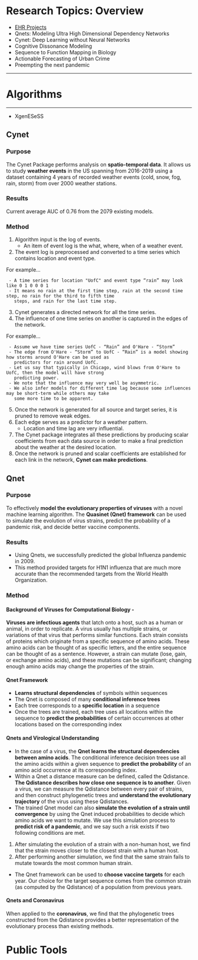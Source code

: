 # Research Topics: Overview

* [EHR Projects](https://readymag.com/zed/zero/)
* Qnets: Modeling Ultra High Dimensional Dependency Networks
* Cynet: Deep Learning without Neural Networks
* Cognitive Dissonance Modeling
* Sequence to Function Mapping in Biology
* Actionable Forecasting of Urban Crime
* Preempting the next pandemic

---

# Algorithms

---

+ XgenESeSS

## Cynet
### Purpose
The Cynet Package performs analysis on **spatio-temporal data**. It allows us to study **weather events** in the US spanning from 2016-2019 using a dataset containing 4 years of recorded weather events (cold, snow, fog, rain, storm) from over 2000 weather stations. 
 
### Results 
Current average AUC of 0.76 from the 2079 existing models.
 
### Method
 1. Algorithm input is the log of events.
     * An item of event log is the what, where, when of a weather event.
 2. The event log is preprocessed and converted to a time series which contains location and event type.


For example...


     - A time series for location "UofC" and event type “rain” may look like 0 1 0 0 0 1
     - It means no rain at the first time step, rain at the second time step, no rain for the third to fifth time 
       steps, and rain for the last time step.

 3. Cynet generates a directed network for all the time series.
 4. The influence of one time series on another is captured in the edges of the network.


For example...


     - Assume we have time series UofC - “Rain” and O'Hare - “Storm”
     - The edge from O'Hare - “Storm” to UofC - “Rain” is a model showing how storms around O'Hare can be used as           
       predictors for rain around UofC.
     - Let us say that typically in Chicago, wind blows from O'Hare to UofC, then the model will have strong 
       predicting power.
     - We note that the influence may very well be asymmetric.
     - We also infer models for different time lag because some influences may be short-term while others may take 
       some more time to be apparent.

 5. Once the network is generated for all source and target series, it is pruned to remove weak edges.
 6. Each edge serves as a predictor for a weather pattern.
     * Location and time lag are very influential. 
 7. The Cynet package integrates all these predictions by producing scalar coefficients from each data source in order to make a final prediction about the weather at the desired location.
 8. Once the network is pruned and scalar coefficients are established for each link in the network, **Cynet can make predictions**.


## Qnet
### Purpose
To effectively **model the evolutionary properties of viruses** with a novel machine learning algorithm. The **Quasinet (Qnet) framework** can be used to simulate the evolution of virus strains, predict the probability of a pandemic risk, and decide better vaccine components.

### Results
* Using Qnets, we successfully predicted the global Influenza pandemic in 2009.
* This method provided targets for H1N1 influenza that are much more accurate than the recommended targets from the World Health Organization.

### Method
#### Background of Viruses for Computational Biology - 
**Viruses are infectious agents** that latch onto a host, such as a human or animal, in order to replicate. A virus usually has multiple strains, or variations of that virus that performs similar functions. Each strain consists of proteins which originate from a specific sequence of amino acids. These amino acids can be thought of as specific letters, and the entire sequence can be thought of as a sentence. However, a strain can mutate (lose, gain, or exchange amino acids), and these mutations can be significant; changing enough amino acids may change the properties of the strain.

#### Qnet Framework  
* **Learns structural dependencies** of symbols within sequences
* The Qnet is composed of many **conditional inference trees**
* Each tree corresponds to a **specific location** in a sequence
* Once the trees are trained, each tree uses all locations within the sequence to **predict the probabilities** of certain occurrences at other locations based on the corresponding index

#### Qnets and Virological Understanding 
* In the case of a virus, the **Qnet learns the structural dependencies between amino acids**. The conditional inference decision trees use all the amino acids within a given sequence to **predict the probability** of an amino acid occurrence at its corresponding index.
* Within a Qnet a distance measure can be defined, called the Qdistance. **The Qdistance describes how close one sequence is to another**. Given a virus, we can measure the Qdistance between every pair of strains, and then construct phylogenetic trees and **understand the evolutionary trajectory** of the virus using these Qdistances. 
* The trained Qnet model can also **simulate the evolution of a strain until convergence** by using the Qnet induced probabilities to decide which amino acids we want to mutate. We use this simulation process to **predict risk of a pandemic**, and we say such a risk exists if two following conditions are met. 
 1. After simulating the evolution of a strain with a non-human host, we find that the strain moves closer to the closest strain with a human host. 
 2. After performing another simulation, we find that the same strain fails to mutate towards the most common human strain.

* The Qnet framework can be used to **choose vaccine targets** for each year. Our choice for the target sequence comes from the common strain (as computed by the Qdistance) of a population from previous years. 

#### Qnets and Coronavirus
When applied to the **coronavirus**, we find that the phylogenetic trees constructed from the Qdistance provides a better representation of the evolutionary process than existing methods.




# Public Tools